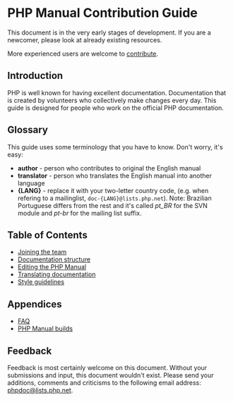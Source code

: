 # PHP Manual Contribution Guide
This document is in the very early stages of development. If you are a newcomer,
please look at already existing resources.

More experienced users are welcome to [contribute](http://git.php.net/?p=web/doc.git;a=tree;f=tutorial).

## Introduction
PHP is well known for having excellent documentation. Documentation that is created by volunteers who
collectively make changes every day. This guide is designed for people who work on the official PHP documentation.

## Glossary
This guide uses some terminology that you have to know. Don't worry, it's easy:
- **author** - person who contributes to original the English manual
- **translator** - person who translates the English manual into another language
- **{LANG}** - replace it with your two-letter country code, (e.g. when refering
  to a mailinglist, `doc-{LANG}@lists.php.net`). Note: Brazilian Portuguese differs
  from the rest and it's called *pt_BR* for the SVN module and *pt-br* for the
  mailing list suffix.

## Table of Contents
- [Joining the team](joining.md)
- [Documentation structure](structure.md)
- [Editing the PHP Manual](editing.md)
- [Translating documentation](translating.md)
- [Style guidelines](style.md)

## Appendices
- [FAQ](faq.md)
- [PHP Manual builds](builds.md)

## Feedback
Feedback is most certainly welcome on this document. Without your submissions and input, this document wouldn't exist.
Please send your additions, comments and criticisms to the following email address: phpdoc@lists.php.net.